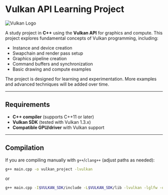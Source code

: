# Vulkan API Learning Project  
![Vulkan Logo](https://upload.wikimedia.org/wikipedia/pt/thumb/f/f8/Vulkan_API_logo.svg/2560px-Vulkan_API_logo.svg.png)

A study project in **C++** using the **Vulkan API** for graphics and compute. This project explores fundamental concepts of Vulkan programming, including:

- Instance and device creation  
- Swapchain and render pass setup  
- Graphics pipeline creation  
- Command buffers and synchronization  
- Basic drawing and compute examples  

The project is designed for learning and experimentation. More examples and advanced techniques will be added over time.

---

## Requirements

- **C++ compiler** (supports C++11 or later)  
- **Vulkan SDK** (tested with Vulkan 1.3.x)  
- **Compatible GPU/driver** with Vulkan support  

---

## Compilation

If you are compiling manually with `g++`/`clang++` (adjust paths as needed):

```bash
g++ main.cpp -o vulkan_project -lvulkan
```

or

```bash
g++ main.cpp -I$VULKAN_SDK/include -L$VULKAN_SDK/lib -lvulkan -lglfw -o main
```
